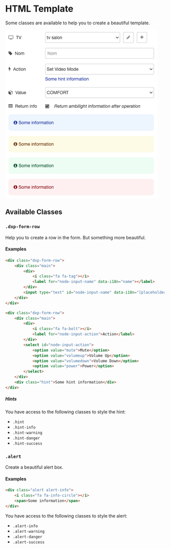 # HTML Template

Some classes are available to help you to create a beautiful template.

![editor-template.png](editor-template.png)

## Available Classes

### `.dxp-form-row`

Help you to create a row in the form. But something more beautiful.

#### Examples

```html
<div class="dxp-form-row">
    <div class="main">
        <div>
            <i class="fa fa-tag"></i>
            <label for="node-input-name" data-i18n="name"></label>
        </div>
        <input type="text" id="node-input-name" data-i18n="[placeholder]name"/>
    </div>
</div>
```

```html
<div class="dxp-form-row">
    <div class="main">
        <div>
            <i class="fa fa-bolt"></i>
            <label for="node-input-action">Action</label>
        </div>
        <select id="node-input-action">
            <option value="mute">Mute</option>
            <option value="volumeup">Volume Up</option>
            <option value="volumedown">Volume Down</option>
            <option value="power">Power</option>
        </select>
    </div>
    <div class="hint">Some hint information</div>
</div>
```

##### Hints

You have access to the following classes to style the hint:

- `.hint`
- `.hint-info`
- `.hint-warning`
- `.hint-danger`
- `.hint-success`

### `.alert`

Create a beautiful alert box.

#### Examples

```html
<div class="alert alert-info">
    <i class="fa fa-info-circle"></i>
    <span>Some information</span>
</div>
```

You have access to the following classes to style the alert:

- `.alert-info`
- `.alert-warning`
- `.alert-danger`
- `.alert-success`
